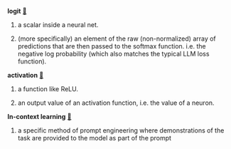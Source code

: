 **logit** [🔗](https://stackoverflow.com/questions/41455101/what-is-the-meaning-of-the-word-logits-in-tensorflow)

1. a scalar inside a neural net.

2. (more specifically) an element of the raw (non-normalized) array of predictions that are
then passed to the softmax function.  i.e. the
negative log probability (which also matches the typical LLM loss function).


**activation** [🔗](https://stats.stackexchange.com/questions/333700/to-what-exactly-does-the-term-activations-refer-in-neural-networks)

1. a function like ReLU.

2. an output value of an activation function, i.e. the value of a neuron.

**In-context learning**
[🔗](https://www.hopsworks.ai/dictionary/in-context-learning-icl#:~:text=In%2Dcontext%20learning%20(ICL),the%20need%20for%20fine%2Dtuning.)
1. a specific method of prompt engineering where demonstrations of the task are provided to the model as part of the prompt
